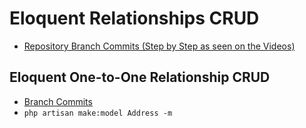 # Eloquent Relationships CRUD
- [Repository Branch Commits (Step by Step as seen on the Videos)](https://github.com/kateaubreycellan-nabepero/eloquent-crud/branches/)


## Eloquent One-to-One Relationship CRUD
- [Branch Commits](https://github.com/kateaubreycellan-nabepero/eloquent-crud/commits/eloquent-one-to-one)
- `php artisan make:model Address -m`
